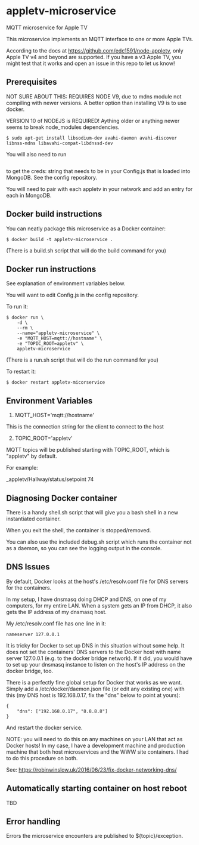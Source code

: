 # appletv-microservice
MQTT  microservice for Apple TV

This microservice implements an MQTT interface to one or more Apple TVs.

According to the docs at https://github.com/edc1591/node-appletv, only Apple TV v4 and beyond are supported.  If you
have a v3 Apple TV, you might test that it works and open an issue in this repo to let us know!

## Prerequisites

NOT SURE ABOUT THIS: REQUIRES NODE V9, due to mdns module not compiling with newer versions.  A better option than installing V9 is to use
docker.

VERSION 10 of NODEJS is REQUIRED!  Aything older or anything newer seems to break node_modules dependencies.

```
$ sudo apt-get install libsodium-dev avahi-daemon avahi-discover libnss-mdns libavahi-compat-libdnssd-dev
```

You will also need to run 
```$ ./node_mocdules/.bin/appletv pair
``` 
to get the creds: string that needs to be in your Config.js that is loaded into MongoDB.  See the config repository.

You will need to pair with each appletv in your network and add an entry for each in MongoDB.

## Docker build instructions
You can neatly package this microservice as a Docker container:

```
$ docker build -t appletv-microservice .
```

(There is a build.sh script that will do the build command for you)

## Docker run instructions

See explanation of environment variables below.

You will want to edit Config.js in the config repository.


To run it:

```
$ docker run \
    -d \
    --rm \
    --name="appletv-microservice" \
    -e "MQTT_HOST=mqtt://hostname" \
    -e "TOPIC_ROOT=appletv" \
    appletv-microservice
```

(There is a run.sh script that will do the run command for you)

To restart it:
```
$ docker restart appletv-micorservice
```

## Environment Variables

1. MQTT_HOST='mqtt://hostname'

This is the connection string for the client to connect to the host

2. TOPIC_ROOT='appletv'

MQTT topics will be published starting with TOPIC_ROOT, which is "appletv" by default.

For example:

_appletv/Hallway/status/setpoint 74

## Diagnosing Docker container
There is a handy shell.sh script that will give you a bash shell in a new instantiated container.

When you exit the shell, the container is stopped/removed.

You can also use the included debug.sh script which runs the container not as a daemon, so you can see the logging output in the console.

## DNS Issues
By default, Docker looks at the host's /etc/resolv.conf file for DNS servers for the containers.

In my setup, I have dnsmasq doing DHCP and DNS, on one of my computers, for my entire LAN.  When a system gets an IP from DHCP, it also gets the IP address of my dnsmasq host.

My /etc/resolv.conf file has one line in it:
```
nameserver 127.0.0.1
```

It is tricky for Docker to set up DNS in this situation without some help.  It does not
set the containers' DNS servers to the Docker host with name server 127.0.0.1 (e.g. to the docker bridge network).
If it did, you would have to set up your dnsmasq instance to listen on the host's IP address on the docker bridge, too.

There is a perfectly fine global setup for Docker that works as we want.  Simply add a /etc/docker/daemon.json file (or edit any existing one)
with this (my DNS host is 192.168.0.17, fix the "dns" below to point at yours):

```
{
    "dns": ["192.168.0.17", "8.8.8.8"]
}
```

And restart the docker service.

NOTE: you will need to do this on any machines on your LAN that act as Docker hosts!  In my case,
I have a development machine and production machine that both host microservices and the WWW site
containers.  I had to do this procedure on both.

See: https://robinwinslow.uk/2016/06/23/fix-docker-networking-dns/

## Automatically starting container on host reboot
TBD

## Error handling
Errors the microservice encounters are published to ${topic}/exception.
